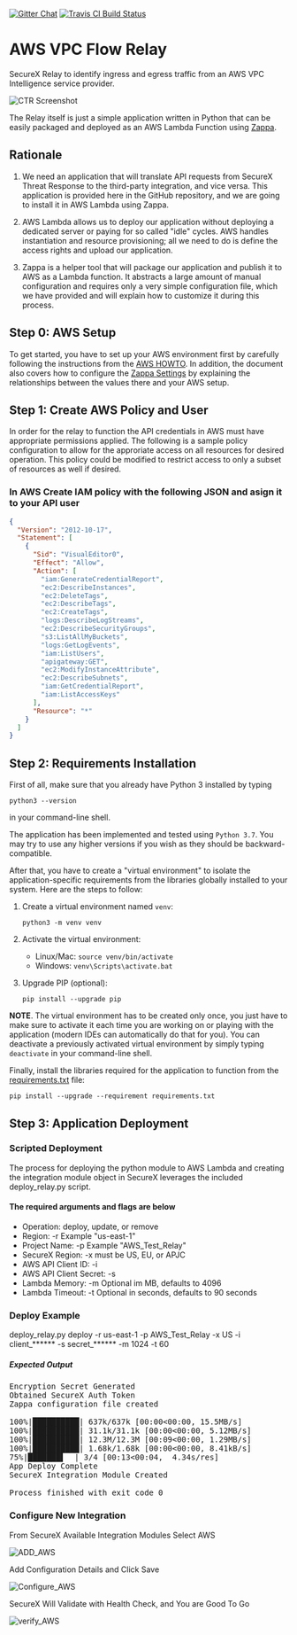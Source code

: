 [![Gitter Chat](https://img.shields.io/badge/gitter-join%20chat-brightgreen.svg)](https://gitter.im/CiscoSecurity/Threat-Response "Gitter Chat")
[![Travis CI Build Status](https://travis-ci.com/CiscoSecurity/tr-05-serverless-relay.svg?branch=develop)](https://travis-ci.com/CiscoSecurity/tr-05-serverless-relay)

# AWS VPC Flow Relay

SecureX Relay to identify ingress and egress traffic from an AWS VPC
Intelligence service provider.

![CTR Screenshot](screenshots/aws-vpc.png)

The Relay itself is just a simple application written in Python that can be
easily packaged and deployed as an AWS Lambda Function using
[Zappa](https://github.com/Miserlou/Zappa).

## Rationale

1. We need an application that will translate API requests from SecureX Threat Response
to the third-party integration, and vice versa. This application is provided
here in the GitHub repository, and we are going to install it in AWS Lambda
using Zappa.

2. AWS Lambda allows us to deploy our application without deploying a dedicated
server or paying for so called "idle" cycles. AWS handles instantiation and
resource provisioning; all we need to do is define the access rights and upload
our application.

3. Zappa is a helper tool that will package our application and publish it to
AWS as a Lambda function. It abstracts a large amount of manual configuration
and requires only a very simple configuration file, which we have provided and
will explain how to customize it during this process.

## Step 0: AWS Setup

To get started, you have to set up your AWS environment first by carefully
following the instructions from the [AWS HOWTO](aws/HOWTO.md). In addition, the
document also covers how to configure the [Zappa Settings](zappa_settings.json)
by explaining the relationships between the values there and your AWS setup.

## Step 1: Create AWS Policy and User

In order for the relay to function the API credentials in AWS must have appropriate
permissions applied. The following is a sample policy configuration to allow for the 
approriate access on all resources for desired operation. This policy could be modified
to restrict access to only a subset of resources as well if desired. 

### In AWS Create IAM policy with the following JSON and asign it to your API user

```json
{
  "Version": "2012-10-17",
  "Statement": [
    {
      "Sid": "VisualEditor0",
      "Effect": "Allow",
      "Action": [
        "iam:GenerateCredentialReport",
        "ec2:DescribeInstances",
        "ec2:DeleteTags",
        "ec2:DescribeTags",
        "ec2:CreateTags",
        "logs:DescribeLogStreams",
        "ec2:DescribeSecurityGroups",
        "s3:ListAllMyBuckets",
        "logs:GetLogEvents",
        "iam:ListUsers",
        "apigateway:GET",
        "ec2:ModifyInstanceAttribute",
        "ec2:DescribeSubnets",
        "iam:GetCredentialReport",
        "iam:ListAccessKeys"
      ],
      "Resource": "*"
    }
  ]
}
```

## Step 2: Requirements Installation

First of all, make sure that you already have Python 3 installed by typing
```
python3 --version
```
in your command-line shell.

The application has been implemented and tested using `Python 3.7`. You may try
to use any higher versions if you wish as they should be backward-compatible.

After that, you have to create a "virtual environment" to isolate the
application-specific requirements from the libraries globally installed to your
system. Here are the steps to follow:

1. Create a virtual environment named `venv`:

   `python3 -m venv venv`

2. Activate the virtual environment:
   - Linux/Mac: `source venv/bin/activate`
   - Windows: `venv\Scripts\activate.bat`

3. Upgrade PIP (optional):

   `pip install --upgrade pip`

**NOTE**. The virtual environment has to be created only once, you just have
to make sure to activate it each time you are working on or playing with the
application (modern IDEs can automatically do that for you). You can deactivate
a previously activated virtual environment by simply typing `deactivate` in
your command-line shell.

Finally, install the libraries required for the application to function from
the [requirements.txt](requirements.txt) file:

```
pip install --upgrade --requirement requirements.txt
```

## Step 3: Application Deployment

### Scripted Deployment

The process for deploying the python module to AWS Lambda and creating the integration module object
in SecureX leverages the included deploy_relay.py script.

#### The required arguments and flags are below

 * Operation: deploy, update, or remove 
 * Region: -r Example "us-east-1"
 * Project Name: -p Example "AWS_Test_Relay"
 * SecureX Region: -x must be US, EU, or APJC
 * AWS API Client ID: -i 
 * AWS API Client Secret: -s 
 * Lambda Memory: -m Optional im MB, defaults to 4096
 * Lambda Timeout: -t Optional in seconds, defaults to 90 seconds

### Deploy Example

deploy_relay.py deploy -r us-east-1 -p AWS_Test_Relay -x US -i client_****** -s secret_****** -m 1024 -t 60

##### Expected Output
<pre>
Encryption Secret Generated
Obtained SecureX Auth Token
Zappa configuration file created

100%|██████████| 637k/637k [00:00<00:00, 15.5MB/s]
100%|██████████| 31.1k/31.1k [00:00<00:00, 5.12MB/s]
100%|██████████| 12.3M/12.3M [00:09<00:00, 1.29MB/s]
100%|██████████| 1.68k/1.68k [00:00<00:00, 8.41kB/s]
75%|███████▌  | 3/4 [00:13<00:04,  4.34s/res]
App Deploy Complete
SecureX Integration Module Created

Process finished with exit code 0
</pre>

### Configure New Integration

From SecureX Available Integration Modules Select AWS 

![ADD_AWS](screenshots/add_aws.png)

Add Configuration Details and Click Save

![Configure_AWS](screenshots/configure_aws.png)

SecureX Will Validate with Health Check, and You are Good To Go

![verify_AWS](screenshots/verify_aws.png)
